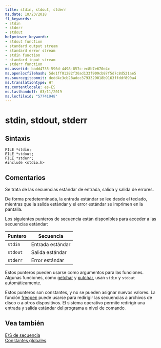 ```yaml
---
title: stdin, stdout, stderr
ms.date: 10/23/2018
f1_keywords:
- stdin
- stderr
- stdout
helpviewer_keywords:
- stdout function
- standard output stream
- standard error stream
- stdin function
- standard input stream
- stderr function
ms.assetid: badd4735-596d-4498-857c-ec8b7e670e4c
ms.openlocfilehash: 5de1ff01282f30ad133f909cb87f5d7c8d521ae5
ms.sourcegitcommit: dedd4c3cb28adec3793329018b9163ffddf890a4
ms.translationtype: HT
ms.contentlocale: es-ES
ms.lasthandoff: 03/11/2019
ms.locfileid: "57741948"
---
```

# <a name="stdin-stdout-stderr"></a>stdin, stdout, stderr

## <a name="syntax"></a>Sintaxis

```
FILE *stdin;
FILE *stdout;
FILE *stderr;
#include <stdio.h>
```

## <a name="remarks"></a>Comentarios

Se trata de las secuencias estándar de entrada, salida y salida de errores.

De forma predeterminada, la entrada estándar se lee desde el teclado, mientras que la salida estándar y el error estándar se imprimen en la pantalla.

Los siguientes punteros de secuencia están disponibles para acceder a las secuencias estándar:

|Puntero|Secuencia|
|-------------|------------|
|`stdin`|Entrada estándar|
|`stdout`|Salida estándar|
|`stderr`|Error estándar|

Estos punteros pueden usarse como argumentos para las funciones. Algunas funciones, como [getchar](../c-runtime-library/reference/getchar-getwchar.md) y [putchar](../c-runtime-library/reference/putchar-putwchar.md), usan `stdin` y `stdout` automáticamente.

Estos punteros son constantes, y no se pueden asignar nuevos valores. La función [freopen](../c-runtime-library/reference/freopen-wfreopen.md) puede usarse para redirigir las secuencias a archivos de disco o a otros dispositivos. El sistema operativo permite redirigir una entrada y salida estándar del programa a nivel de comando.

## <a name="see-also"></a>Vea también

[E/S de secuencia](../c-runtime-library/stream-i-o.md)<br/>
[Constantes globales](../c-runtime-library/global-constants.md)
